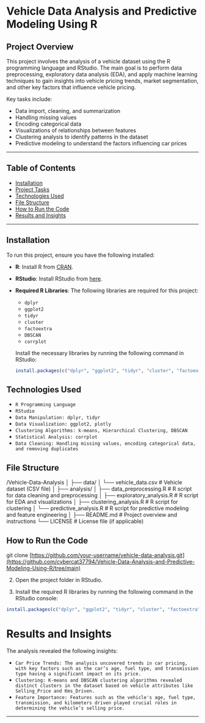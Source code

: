# Vehicle Data Analysis and Predictive Modeling Using R

## Project Overview
This project involves the analysis of a vehicle dataset using the R programming language and RStudio. The main goal is to perform data preprocessing, exploratory data analysis (EDA), and apply machine learning techniques to gain insights into vehicle pricing trends, market segmentation, and other key factors that influence vehicle pricing.

Key tasks include:
- Data import, cleaning, and summarization
- Handling missing values
- Encoding categorical data
- Visualizations of relationships between features
- Clustering analysis to identify patterns in the dataset
- Predictive modeling to understand the factors influencing car prices

---

## Table of Contents
- [Installation](#installation)
- [Project Tasks](#project-tasks)
- [Technologies Used](#technologies-used)
- [File Structure](#file-structure)
- [How to Run the Code](#how-to-run-the-code)
- [Results and Insights](#results-and-insights)

---

## Installation

To run this project, ensure you have the following installed:

- **R**: Install R from [CRAN](https://cran.r-project.org/).
- **RStudio**: Install RStudio from [here](https://www.rstudio.com/products/rstudio/download/).
- **Required R Libraries**: The following libraries are required for this project:
  - `dplyr`
  - `ggplot2`
  - `tidyr`
  - `cluster`
  - `factoextra`
  - `DBSCAN`
  - `corrplot`
  
  Install the necessary libraries by running the following command in RStudio:
  ```r
  install.packages(c("dplyr", "ggplot2", "tidyr", "cluster", "factoextra", "DBSCAN", "corrplot"))

## Technologies Used
- `R Programming Language`
- `RStudio`
- `Data Manipulation: dplyr, tidyr`
- `Data Visualization: ggplot2, plotly`
- `Clustering Algorithms: k-means, Hierarchical Clustering, DBSCAN`
- `Statistical Analysis: corrplot`
- `Data Cleaning: Handling missing values, encoding categorical data, and removing duplicates`


## File Structure
/Vehicle-Data-Analysis
│
├── data/
│   └── vehicle_data.csv           # Vehicle dataset (CSV file)
│
├── analysis/
│   ├── data_preprocessing.R       # R script for data cleaning and preprocessing
│   ├── exploratory_analysis.R     # R script for EDA and visualizations
│   ├── clustering_analysis.R      # R script for clustering
│   └── predictive_analysis.R      # R script for predictive modeling and feature engineering
│
├── README.md                      # Project overview and instructions
└── LICENSE                        # License file (if applicable)


## How to Run the Code
git clone [https://github.com/your-username/vehicle-data-analysis.git](https://github.com/cybercat37794/Vehicle-Data-Analysis-and-Predictive-Modeling-Using-R/tree/main)

2. Open the project folder in RStudio.

3. Install the required R libraries by running the following command in the RStudio console:
```r
install.packages(c("dplyr", "ggplot2", "tidyr", "cluster", "factoextra", "DBSCAN", "corrplot"))
```

# Results and Insights
The analysis revealed the following insights:

- `Car Price Trends: The analysis uncovered trends in car pricing, with key factors such as the car’s age, fuel type, and transmission type having a significant impact on its price.`
- `Clustering: K-means and DBSCAN clustering algorithms revealed distinct clusters in the dataset based on vehicle attributes like Selling_Price and Kms_Driven.`
- `Feature Importance: Features such as the vehicle's age, fuel type, transmission, and kilometers driven played crucial roles in determining the vehicle’s selling price.`

---




